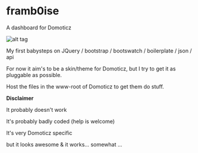 framb0ise
=========

A dashboard for Domoticz

![alt tag](https://raw.github.com/safi78/framb0ise/master/screenshots/dashboard.png)


My first babysteps on JQuery / bootstrap / bootswatch / boilerplate / json / api

For now it aim's to be a skin/theme for Domoticz, but I try to get it as pluggable as possible.

Host the files in the www-root of Domoticz to get them do stuff.

**Disclaimer**

It probably doesn't work

It's probably badly coded (help is welcome)

It's very Domoticz specific

but it looks awesome & it works... somewhat ...
